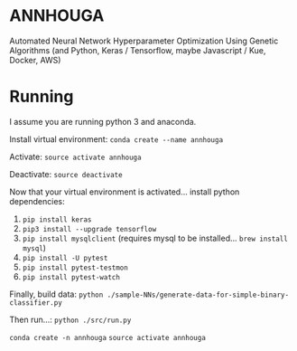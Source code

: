 # ANNHOUGA
Automated Neural Network Hyperparameter Optimization Using Genetic Algorithms (and Python, Keras / Tensorflow, maybe Javascript / Kue, Docker, AWS)


# Running

I assume you are running python 3 and anaconda.

Install virtual environment: `conda create --name annhouga`

Activate: `source activate annhouga`

Deactivate: `source deactivate`


Now that your virtual environment is activated... install python dependencies:
 1. `pip install keras`
 2. `pip3 install --upgrade tensorflow`
 3. `pip install mysqlclient` (requires mysql to be installed... `brew install mysql`)
 4. `pip install -U pytest`
 5. `pip install pytest-testmon`
 6. `pip install pytest-watch`

Finally, build data:
`python ./sample-NNs/generate-data-for-simple-binary-classifier.py`

Then run...:
`python ./src/run.py`

`conda create -n annhouga`
`source activate annhouga`
 

